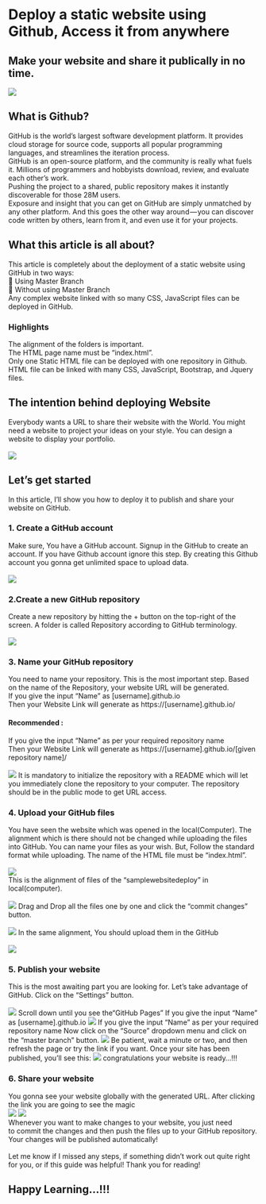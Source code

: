 # Deploy a static website using Github, Access it from anywhere
## Make your website and share it publically in no time.
<img src="https://github.com/balupeddireddy08/samplewebsitedeploy/blob/master/img/github-mark.png">
<h2>What is Github?</h2>
GitHub is the world’s largest software development platform. It provides cloud storage for source code, supports all popular programming languages, and streamlines the iteration process.<br>
GitHub is an open-source platform, and the community is really what fuels it. Millions of programmers and hobbyists download, review, and evaluate each other’s work.<br>
Pushing the project to a shared, public repository makes it instantly discoverable for those 28M users.<br>
Exposure and insight that you can get on GitHub are simply unmatched by any other platform. And this goes the other way around — you can discover code written by others, learn from it, and even use it for your projects.<br>
<h2>What this article is all about?</h2>
This article is completely about the deployment of a static website using GitHub in two ways:<br>
 Using Master Branch<br>
 Without using Master Branch<br>
Any complex website linked with so many CSS, JavaScript files can be deployed in GitHub.<br>
<h3>Highlights</h3>
The alignment of the folders is important.<br>
The HTML page name must be “index.html”.<br>
Only one Static HTML file can be deployed with one repository in Github.<br>
HTML file can be linked with many CSS, JavaScript, Bootstrap, and Jquery files.<br>
<h2>The intention behind deploying Website</h2>
Everybody wants a URL to share their website with the World. You might need a website to project your ideas on your style. You can design a website to display your portfolio.<br>
<br><img src="https://github.com/balupeddireddy08/samplewebsitedeploy/blob/master/img/Screenshot%20(148).png">
<h2>Let’s get started</h2>
In this article, I’ll show you how to deploy it to publish and share your website on GitHub.
<h3>1. Create a GitHub account</h3>
Make sure, You have a GitHub account. Signup in the GitHub to create an account. If you have Github account ignore this step. By creating this Github account you gonna get unlimited space to upload data.<br><br>
<img src="https://github.com/balupeddireddy08/samplewebsitedeploy/blob/master/img/Screenshot%20(149).png">
<h3>2.Create a new GitHub repository</h3>
Create a new repository by hitting the + button on the top-right of the screen. A folder is called Repository according to GitHub terminology.<br><br>
<img src="https://github.com/balupeddireddy08/samplewebsitedeploy/blob/master/img/Screenshot%20(153).png">
<h3>3. Name your GitHub repository</h3>
You need to name your repository. This is the most important step. Based on the name of the Repository, your website URL will be generated.<br>
If you give the input “Name” as [username].github.io
<br>Then your Website Link will generate as
https://[username].github.io/
<br>
<h4>Recommended :</h4>
If you give the input “Name” as per your required repository name
<br>Then your Website Link will generate as
https://[username].github.io/[given repository name]/<br><br>
<img src="https://github.com/balupeddireddy08/samplewebsitedeploy/blob/master/img/Screenshot%20(154).png">
It is mandatory to initialize the repository with a README which will let you immediately clone the repository to your computer.
The repository should be in the public mode to get URL access.
<h3>4. Upload your GitHub files</h3>
You have seen the website which was opened in the local(Computer).
The alignment which is there should not be changed while uploading the files into GitHub.
You can name your files as your wish. But, Follow the standard format while uploading.
The name of the HTML file must be “index.html”.<br><br>
<img src="https://github.com/balupeddireddy08/samplewebsitedeploy/blob/master/img/Screenshot%20(156).png"><br>
This is the alignment of files of the “samplewebsitedeploy” in local(computer).<br><br>
<img src="https://github.com/balupeddireddy08/samplewebsitedeploy/blob/master/img/Screenshot%20(159).png">
Drag and Drop all the files one by one and click the “commit changes” button.<br>
<br><img src="https://github.com/balupeddireddy08/samplewebsitedeploy/blob/master/img/Screenshot%20(160).png">
In the same alignment, You should upload them in the GitHub<br>
<br><img src="https://github.com/balupeddireddy08/samplewebsitedeploy/blob/master/img/Screenshot%20(148).png">
<h3>5. Publish your website</h3>
This is the most awaiting part you are looking for. Let’s take advantage of GitHub. Click on the “Settings” button.<br><br>
<img src="https://github.com/balupeddireddy08/samplewebsitedeploy/blob/master/img/Screenshot%20(161).png">
Scroll down until you see the“GitHub Pages”
If you give the input “Name” as [username].github.io
<img src="https://github.com/balupeddireddy08/samplewebsitedeploy/blob/master/img/Screenshot%20(162).png">
If you give the input “Name” as per your required repository name
Now click on the “Source” dropdown menu and click on the “master branch” button.
<img src="https://github.com/balupeddireddy08/samplewebsitedeploy/blob/master/img/Screenshot%20(163).png">
Be patient, wait a minute or two, and then refresh the page or try the link if you want. Once your site has been published, you’ll see this:
<img src="https://github.com/balupeddireddy08/samplewebsitedeploy/blob/master/img/Screenshot%20(164).png">
congratulations your website is ready…!!! 
<h3>6. Share your website</h3>
You gonna see your website globally with the generated URL. After clicking the link you are going to see the magic<br>
<img src="https://github.com/balupeddireddy08/samplewebsitedeploy/blob/master/img/Screenshot%20(167).png">
<img src="https://github.com/balupeddireddy08/samplewebsitedeploy/blob/master/img/Screenshot%20(165).png">
<br>Whenever you want to make changes to your website, you just need to commit the changes and then push the files up to your GitHub repository. Your changes will be published automatically!
<br><br>Let me know if I missed any steps, if something didn’t work out quite right for you, or if this guide was helpful! Thank you for reading!
<h2>Happy Learning…!!!</h2>
